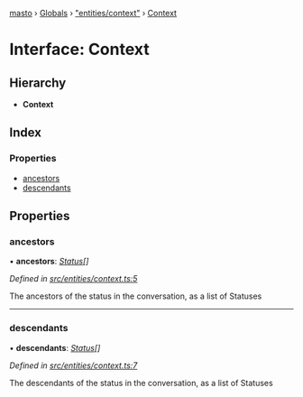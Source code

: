 [masto](../README.md) › [Globals](../globals.md) › ["entities/context"](../modules/_entities_context_.md) › [Context](_entities_context_.context.md)

# Interface: Context

## Hierarchy

* **Context**

## Index

### Properties

* [ancestors](_entities_context_.context.md#ancestors)
* [descendants](_entities_context_.context.md#descendants)

## Properties

###  ancestors

• **ancestors**: *[Status](_entities_status_.status.md)[]*

*Defined in [src/entities/context.ts:5](https://github.com/neet/masto.js/blob/b9f6bdd/src/entities/context.ts#L5)*

The ancestors of the status in the conversation, as a list of Statuses

___

###  descendants

• **descendants**: *[Status](_entities_status_.status.md)[]*

*Defined in [src/entities/context.ts:7](https://github.com/neet/masto.js/blob/b9f6bdd/src/entities/context.ts#L7)*

The descendants of the status in the conversation, as a list of Statuses
